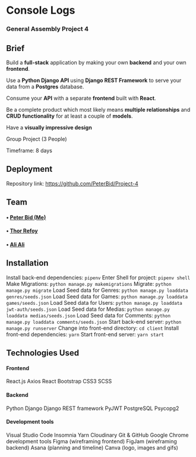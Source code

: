 # Console Logs

### General Assembly Project 4

## Brief 

Build a **full-stack** application by making your own **backend** and your own **frontend**.

Use a **Python Django API** using **Django REST Framework** to serve your data from a **Postgres** database.

Consume your **API** with a separate **frontend** built with **React**.

Be a complete product which most likely means **multiple relationships** and **CRUD functionality** for at least a couple of **models**.

Have a **visually impressive design**

Group Project (3 People) 

Timeframe: 8 days

## Deployment

Repository link: https://github.com/PeterBid/Project-4

## Team

#### • [Peter Bid (Me)](https://github.com/PeterBid) 

#### • [Thor Refoy](https://github.com/thor-r)

#### • [Ali Ali](https://github.com/alibeniaminali)

## Installation

Install back-end dependencies: `pipenv`
Enter Shell for project: `pipenv shell`
Make Migrations: `python manage.py makemigrations`
Migrate: `python manage.py migrate`
Load Seed data for Genres: `python manage.py loaddata genres/seeds.json`
Load Seed data for Games: `python manage.py loaddata games/seeds.json`
Load Seed data for Users: `python manage.py loaddata jwt-auth/seeds.json`
Load Seed data for Medias: `python manage.py loaddata medias/seeds.json`
Load Seed data for Comments: `python manage.py loaddata comments/seeds.json`
Start back-end server: `python manage.py runserver`
Change into front-end directory: `cd client`
Install front-end dependencies: `yarn`
Start front-end server: `yarn start`

## Technologies Used

#### Frontend

React.js
Axios
React Bootstrap
CSS3
SCSS

#### Backend

Python
Django
Django REST framework
PyJWT
PostgreSQL
Psycopg2

#### Development tools

Visual Studio Code
Insomnia
Yarn
Cloudinary
Git & GitHub
Google Chrome development tools
Figma (wireframing frontend)
FigJam (wireframing backend)
Asana (planning and timeline)
Canva (logo, images and gifs)
